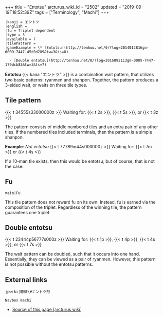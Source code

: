 +++
title = "Entotsu"
arcturus_wiki_id = "2502"
updated = "2019-09-19T18:52:39Z"
tags = ["Terminology", "Machi"]
+++

```machi
|kanji = エントツ
|english =
|fu = Triplet dependent
|type = 3
|available = 7
|tilePattern =
|gameExample = \* [Entotsu](http://tenhou.net/0/?log=2014012816gm-0009-7447-45d0d289&tw=3&ts=8)

  - [Double entotsu](http://tenhou.net/0/?log=2016092113gm-0009-7447-179dcb83&tw=3&ts=7)

```

**Entotsu** {{< kana "エントツ" >}} is a combination wait pattern, that utilizes two basic patterns:
ryanmen and shanpon. Together, the pattern produces a 3-sided wait, or waits on three tile types.

## Tile pattern

{{< t 34555s33000000z >}} Waiting for: {{< t 2s >}}, {{< t 5s >}}, or {{< t 3z >}}

The pattern consists of middle numbered tiles and an extra pair of any other tiles. If the numbered
tiles included terminals, then the pattern is a simple shanpon.

**Example**: _Not entotsu_ {{< t 77789m44s000000z >}} Waiting for: {{< t 7m >}} or {{< t 4s >}}

If a 10-man tile exists, then this would be entotsu; but of course, that is not the case.

## Fu

`main|Fu`

This tile pattern does not reward fu on its own. Instead, fu is earned via the composition of the
triplet. Regardless of the winning tile, the pattern guarantees one triplet.

## Double entotsu

{{< t 23444p56777s000z >}} Waiting for: {{< t 1p >}}, {{< t 4p >}}, {{< t 4s >}}, or {{< t 7s >}}

The wait pattern can be doubled, such that it occurs into one hand. Essentially, they can be viewed
as a pair of ryanmen. However, this pattern is not possible without the entotsu patterns.

## External links

`jpwiki|聴牌\#エントツ形`

`Navbox machi`

- [Source of this page [arcturus wiki]](http://arcturus.su/wiki/Entotsu)
